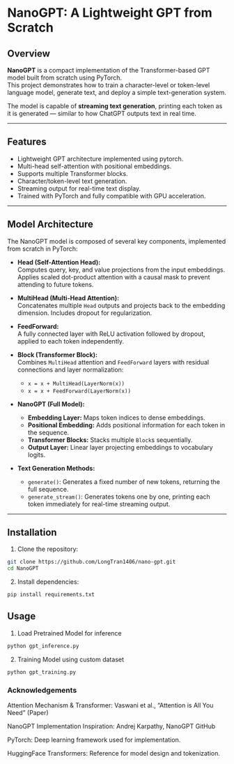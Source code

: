 # NanoGPT: A Lightweight GPT from Scratch

## Overview

**NanoGPT** is a compact implementation of the Transformer-based GPT model built from scratch using PyTorch.  
This project demonstrates how to train a character-level or token-level language model, generate text, and deploy a simple text-generation system.  

The model is capable of **streaming text generation**, printing each token as it is generated — similar to how ChatGPT outputs text in real time.  

---

## Features

- Lightweight GPT architecture implemented using pytorch.
- Multi-head self-attention with positional embeddings.
- Supports multiple Transformer blocks.
- Character/token-level text generation.
- Streaming output for real-time text display.
- Trained with PyTorch and fully compatible with GPU acceleration.

---

## Model Architecture

The NanoGPT model is composed of several key components, implemented from scratch in PyTorch:

- **Head (Self-Attention Head):**  
  Computes query, key, and value projections from the input embeddings. Applies scaled dot-product attention with a causal mask to prevent attending to future tokens.

- **MultiHead (Multi-Head Attention):**  
  Concatenates multiple `Head` outputs and projects back to the embedding dimension. Includes dropout for regularization.

- **FeedForward:**  
  A fully connected layer with ReLU activation followed by dropout, applied to each token independently.

- **Block (Transformer Block):**  
  Combines `MultiHead` attention and `FeedForward` layers with residual connections and layer normalization:
  - `x = x + MultiHead(LayerNorm(x))`
  - `x = x + FeedForward(LayerNorm(x))`

- **NanoGPT (Full Model):**  
  - **Embedding Layer:** Maps token indices to dense embeddings.  
  - **Positional Embedding:** Adds positional information for each token in the sequence.  
  - **Transformer Blocks:** Stacks multiple `Block`s sequentially.  
  - **Output Layer:** Linear layer projecting embeddings to vocabulary logits.  

- **Text Generation Methods:**  
  - `generate()`: Generates a fixed number of new tokens, returning the full sequence.  
  - `generate_stream()`: Generates tokens one by one, printing each token immediately for real-time streaming output.

---

## Installation

1. Clone the repository:

```bash
git clone https://github.com/LongTran1406/nano-gpt.git
cd NanoGPT
```

2. Install dependencies:

```bash
pip install requirements.txt
```


## Usage
1. Load Pretrained Model for inference

```bash
python gpt_inference.py
```

2. Training Model using custom dataset
```bash
python gpt_training.py
```


### Acknowledgements

Attention Mechanism & Transformer: Vaswani et al., “Attention is All You Need” (Paper)

NanoGPT Implementation Inspiration: Andrej Karpathy, NanoGPT GitHub

PyTorch: Deep learning framework used for implementation.

HuggingFace Transformers: Reference for model design and tokenization.
